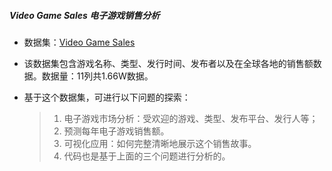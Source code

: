 ##### **Video Game Sales 电子游戏销售分析**

* 数据集：[Video Game Sales](https://www.kaggle.com/gregorut/videogamesales)

* 该数据集包含游戏名称、类型、发行时间、发布者以及在全球各地的销售额数据。数据量：11列共1.66W数据。

* 基于这个数据集，可进行以下问题的探索：

  >1. 电子游戏市场分析：受欢迎的游戏、类型、发布平台、发行人等；
  >2. 预测每年电子游戏销售额。
  >3. 可视化应用：如何完整清晰地展示这个销售故事。
  >4. 代码也是基于上面的三个问题进行分析的。

